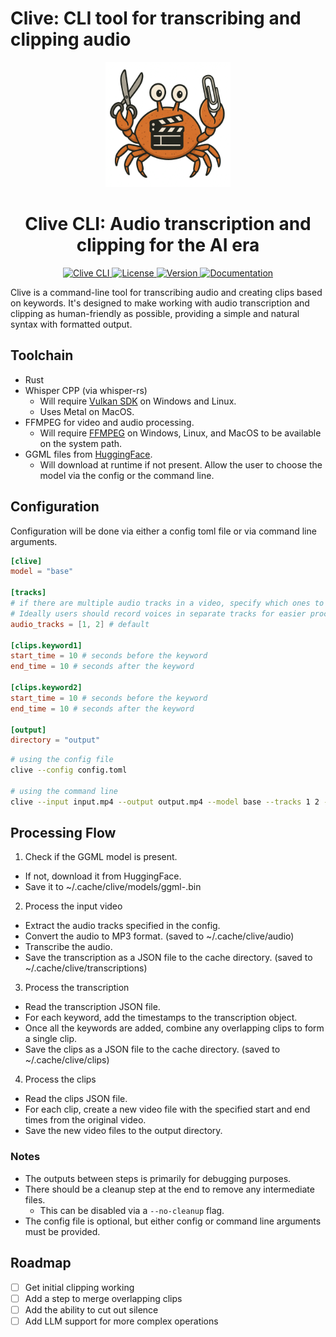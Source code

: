# Clive: CLI tool for transcribing and clipping audio

<div align="center">
  <img src="assets/logo.png" alt="Clive Logo" width="200">
  <h1>Clive CLI: Audio transcription and clipping for the AI era</h1>
</div>

<div align="center">
  <a href="https://github.com/chand1012/clive">
    <img src="https://img.shields.io/badge/Clive-CLI-blue" alt="Clive CLI">
  </a>
  <a href="https://github.com/chand1012/clive/blob/main/LICENSE">
    <img src="https://img.shields.io/badge/license-MIT-green" alt="License">
  </a>
  <a href="https://crates.io/crates/clive">
    <img src="https://img.shields.io/crates/v/clive.svg" alt="Version">
  </a>
  <a href="https://docs.rs/clive">
    <img src="https://img.shields.io/badge/docs-latest-orange" alt="Documentation">
  </a>
</div>

Clive is a command-line tool for transcribing audio and creating clips based on keywords. It's designed to make working with audio transcription and clipping as human-friendly as possible, providing a simple and natural syntax with formatted output.

## Toolchain

- Rust
- Whisper CPP (via whisper-rs)
  - Will require [Vulkan SDK](https://www.lunarg.com/vulkan-sdk/) on Windows and Linux.
  - Uses Metal on MacOS.
- FFMPEG for video and audio processing.
  - Will require [FFMPEG](https://ffmpeg.org/download.html) on Windows, Linux, and MacOS to be available on the system path.
- GGML files from [HuggingFace](https://huggingface.co/ggerganov/whisper.cpp/tree/main).
  - Will download at runtime if not present. Allow the user to choose the model via the config or the command line.

## Configuration

Configuration will be done via either a config toml file or via command line arguments.

```toml
[clive]
model = "base"

[tracks]
# if there are multiple audio tracks in a video, specify which ones to use.
# Ideally users should record voices in separate tracks for easier processing.
audio_tracks = [1, 2] # default 

[clips.keyword1]
start_time = 10 # seconds before the keyword
end_time = 10 # seconds after the keyword

[clips.keyword2]
start_time = 10 # seconds before the keyword
end_time = 10 # seconds after the keyword

[output]
directory = "output"
```

```bash
# using the config file
clive --config config.toml

# using the command line
clive --input input.mp4 --output output.mp4 --model base --tracks 1 2 --clips keyword1 keyword2 keyword3 # default for CLI is 30 seconds before and after the keyword
```

## Processing Flow

1. Check if the GGML model is present.

- If not, download it from HuggingFace.
- Save it to ~/.cache/clive/models/ggml-<model-name>.bin

2. Process the input video

- Extract the audio tracks specified in the config.
- Convert the audio to MP3 format. (saved to ~/.cache/clive/audio)
- Transcribe the audio.
- Save the transcription as a JSON file to the cache directory. (saved to ~/.cache/clive/transcriptions)

3. Process the transcription

- Read the transcription JSON file.
- For each keyword, add the timestamps to the transcription object.
- Once all the keywords are added, combine any overlapping clips to form a single clip.
- Save the clips as a JSON file to the cache directory. (saved to ~/.cache/clive/clips)

4. Process the clips

- Read the clips JSON file.
- For each clip, create a new video file with the specified start and end times from the original video.
- Save the new video files to the output directory.

### Notes

- The outputs between steps is primarily for debugging purposes.
- There should be a cleanup step at the end to remove any intermediate files.
  - This can be disabled via a `--no-cleanup` flag.
- The config file is optional, but either config or command line arguments must be provided.

## Roadmap

- [ ] Get initial clipping working
- [ ] Add a step to merge overlapping clips
- [ ] Add the ability to cut out silence
- [ ] Add LLM support for more complex operations
